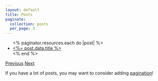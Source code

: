 ```yaml
---
layout: default
title: Posts
paginate:
  collection: posts
  per_page: 3
---
```


<ul>
  <% paginator.resources.each do |post| %>
    <li>
      <a href="<%= post.relative_url %>"><%= post.data.title %></a>
    </li>
  <% end %>
</ul>

<a href="<%= paginator.previous_page_path %>">Previous</a>
<a href="<%= paginator.next_page_path %>">Next</a>

If you have a lot of posts, you may want to consider adding [pagination](https://www.bridgetownrb.com/docs/content/pagination)!
